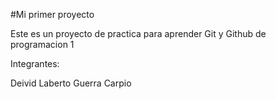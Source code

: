 
#Mi primer proyecto

Este es un proyecto de practica para aprender Git y Github de programacion 1

Integrantes:

Deivid Laberto Guerra Carpio


